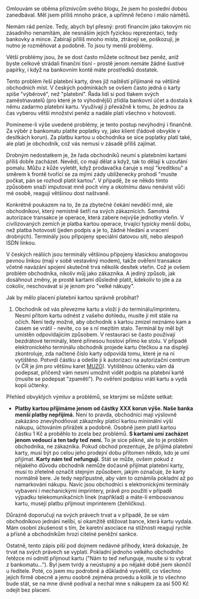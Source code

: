<!-- dcterms:identifier = riderweblog#51 -->
<!-- dcterms:title = Filipika proti hotovosti -->
<!-- np9:categoryId = 2 -->
<!-- x4w:category = Lidé a jiná zvěř -->
<!-- np9:authorId = 1 -->
<!-- np9:authorEmail = michal.valasek@altairis.cz -->
<!-- dcterms:creator = Michal Altair Valášek -->
<!-- dcterms:created = 2003-05-14T04:37:43+02:00 -->
<!-- dcterms:date = 2003-05-14T04:37:43+02:00 -->

Omlouvám se oběma příznivcům svého blogu, že jsem ho poslední dobou zanedbával. Měl jsem příliš mnoho práce, a upřímně řečeno i málo námětů.

Nemám rád peníze. Tedy, abych byl přesný: proti financím jako takovým nic zásadního nenamítám, ale nesnáším jejich fyzickou reprezentaci, tedy bankovky a mince. Zabírají příliš mnoho místa, ztrácejí se, poškozují, je nutno je rozměňovat a podobně. To jsou ty menší problémy.

Větší problémy jsou, že se dost často můžete ocitnout bez peněz, aniž byste celkově strádali finanční tísní - prostě jenom nemáte žádné šustivé papírky, i když na bankovním kontě máte prostředků dostatek.

Tento problém řeší platební karty, dnes již naštěstí přijímané na většině obchodních míst. V českých podmínkách se ovšem často jedná o karty spíše "výběrové", než "platební". Řada lidí si pod tlakem svých zaměstnavatelů (pro které je to výhodnější) zřídila bankovní účet a dostala k němu zadarmo platební kartu. Využívají ji převážně k tomu, že jednou za čas vyberou větší množství peněz a nadále platí všechno v hotovosti.

Pomineme-li výše uvedené problémy, je tento postup nevýhodný i finančně. Za výběr z bankomatu platíte poplatky vy, jako klient (řádově obvykle v desítkách korun). Za platbu kartou u obchodníka se sice poplatky platí také, ale platí je obchodník, což vás nemusí v zásadě příliš zajímat.

Drobným nedostatkem je, že řada obchodníků neumí s platebními kartami příliš dobře zacházet. Nevědí, co mají dělat a když, tak to dělají k uzoufání pomalu. Můžu z kůže vyletět, když prodavačka čaruje s mojí "kreditkou" a směrem k frontě tvořící se za mými zády ublíženecky prohodí "musíte počkat, pán se rozhodl platit kartou". V případě, že se někdo tímto způsobem snaží imputovat mně pocit viny a okolnímu davu nenávist vůči mé osobě, reaguji většinou dost naštvaně.

Konkrétně poukazem na to, že za zbytečné čekání nevděčí mně, ale obchodníkovi, který nemístně šetří na svých zákaznících. Samotná autorizace transakce je operace, která zabere nejvýše jednotky vteřin. V civilizovaných zemích je platba kartou operace, trvající typicky menší dobu, než platba hotovostí (jeden podpis a je to, žádné hledání a vracení drobných). Terminály jsou připojeny speciální datovou sítí, nebo alespoň ISDN linkou.

V českých reáliích jsou terminály většinou připojeny klasickou analogovou pevnou linkou (mají v sobě vestavěný modem), takže ověření transakce včetně navázání spojení skutečně trvá několik desítek vteřin. Což je ovšem problém obchodníka, nikoliv můj jako zákazníka. A jediný způsob, jak dosáhnout změny, je prostě kartami důsledně platit, kdekoliv to jde a za cokoliv, neschovávat si je jenom pro "velké nákupy".

Jak by mělo placení platební kartou správně probíhat?

1.  Obchodník od vás převezme kartu a vloží ji do terminálu/imprinteru. Nesmí přitom kartu odnést z vašeho dohledu, musíte ji mít stále na očích. Není tedy možné, aby obchodník s kartou zmizel neznámo kam a časem se vrátil - nevíte, co se s ní mezitím stalo. Terminál by měl být umístěn odpovídajícím způsobem. V restauraci se často používají bezdrátové terminály, které přinesou hostovi přímo ke stolu. 
V případě elektronického terminálu obchodník projede kartu čtečkou a na displeji zkontroluje, zda načtené číslo karty odpovídá tomu, které je na ní vytištěno. 
Potvrdí částku a odešle ji k autorizaci na autorizační centrum (v ČR je jím pro většinu karet [MUZO](http://www.muzo.com)). 
Vytištěnou účtenku vám dá podepsat, přičemž vám nesmí umožnit vidět podpis na platební kartě (musíte se podepsat "zpaměti"). 
Po ověření podpisu vrátí kartu a vydá kopii účtenky.

Přehled obvyklých výmluv a problémů, se kterými se můžete setkat:

*   **Platby kartou příjímáme jenom od částky XXX korun výše. Naše banka menší platby nepřijímá.** Není to pravda, obchodníci mají výslovně zakázáno znevýhodňovat zákazníky platící kartou minimální výší nákupu, účtováním přirážek a podobně. Osobně jsem platil kartou částku 1 Kč a proběhlo to zcela bez problémů. 
    **S kartami umí zacházet jenom vedoucí a ten tady teď není.** To je sice pěkné, ale to je problém obchodníka, ne zákazníka. Pokud obchod prezentuje, že přijímá platební karty, musí být po celou jeho prodejní dobu přítomen někdo, kdo je umí přijímat. 
    **Karty nám teď nefungují.** Stát se může, ovšem pokud z nějakého důvodu obchodník nemůže dočasně přijímat platební karty, musí to zřetelně označit stejným způsobem, jakým označuje, že karty normálně bere. Je tedy nepřípustné, aby vám to oznámila pokladní až po namarkování nákupu. Navíc jsou obchodníci s elektronickými terminály vybaveni i mechanickými imprintery, právě pro použití v případě výpadku telekomunikačních linek (například) a máte-li embosovanou kartu, musejí platbu přijmout imprinterem (žehličkou).

Důrazně doporučuji na svých právech trvat a v případě, že se vám obchodníkovo jednání nelíbí, si okamžitě stěžovat bance, která kartu vydala. Mám osobní zkušenost s tím, že karetní asociace na stížnosti reagují rychle a přísně a obchodníkům hrozí citelné peněžní sankce.

Ostatně, tento zápis píši pod dojmem nedávné příhody, která dokazuje, že trvat na svých právech se vyplatí. Pokladní jednoho velkého obchodního řetězce mi odmítl přijmout kartu ("Nám to teď nefunguje, musíte si to vybrat z bankomatu..."). Byl jsem tvrdý a neústupný a po nějaké době jsem skončil u ředitele. Poté, co jsem mu podrobně a důkladně vysvětlil, co všechno jejich firmě obecně a jemu osobně zejména provedu a kolik je to všechno bude stát, se na mne divně podíval a nechal mne s nákupem za asi 500 Kč odejít bez placení.